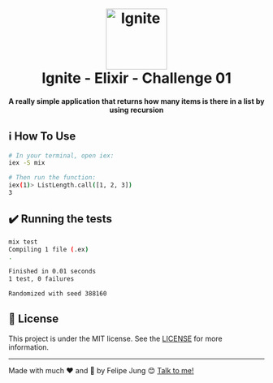 <h1 align="center">
    <img width="120" alt="Ignite" src="https://res.cloudinary.com/dqcqifjms/image/upload/v1615216700/felipejung/ignite.png" />
    <br>
    Ignite - Elixir - Challenge 01
</h1>

<h4 align="center">
  A really simple application that returns how many items is there in a list by using recursion
</h4>



## :information_source: How To Use

```bash
# In your terminal, open iex:
iex -S mix

# Then run the function:
iex(1)> ListLength.call([1, 2, 3])
3
```

## :heavy_check_mark: Running the tests

```bash
mix test
Compiling 1 file (.ex)
.

Finished in 0.01 seconds
1 test, 0 failures

Randomized with seed 388160
```

## :memo: License
This project is under the MIT license. See the [LICENSE](https://github.com/felipe-jm/gobarber-frontend-typescript/blob/master/LICENSE) for more information.

---

Made with much :heart: and :muscle: by Felipe Jung :blush: <a href="https://www.linkedin.com/in/felipe-jung/">Talk to me!</a>
